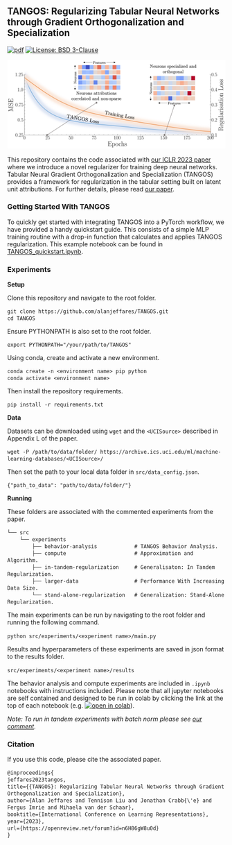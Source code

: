 ## TANGOS: Regularizing Tabular Neural Networks through Gradient Orthogonalization and Specialization

[![pdf](https://img.shields.io/badge/PDF-ICLR%202023-red)](https://openreview.net/forum?id=n6H86gW8u0d)
[![License: BSD 3-Clause](https://img.shields.io/badge/License-BSD-blue.svg)](https://github.com/alanjeffares/TANGOS/blob/main/LICENSE)

![TANGOS](figure.jpg?raw=true "TANGOS")

This repository contains the code associated with [our ICLR 2023 paper](https://openreview.net/forum?id=n6H86gW8u0d) where we introduce a novel regularizer for training deep neural networks. Tabular Neural Gradient Orthogonalization and Specialization (TANGOS) provides a framework for regularization in the tabular setting built on latent unit attributions. For further details, please read [our paper](https://openreview.net/forum?id=n6H86gW8u0d).


### Getting Started With TANGOS
To quickly get started with integrating TANGOS into a PyTorch workflow, we have provided a handy quickstart guide. This consists of a simple MLP training routine with a drop-in function that calculates and applies TANGOS regularization. This example notebook can be found in [TANGOS_quickstart.ipynb](https://github.com/alanjeffares/TANGOS/blob/main/TANGOS_quickstart.ipynb).

### Experiments
**Setup**

Clone this repository and navigate to the root folder.
```
git clone https://github.com/alanjeffares/TANGOS.git
cd TANGOS
```
Ensure PYTHONPATH is also set to the root folder.
```
export PYTHONPATH="/your/path/to/TANGOS"
```
Using conda, create and activate a new environment. 
```
conda create -n <environment name> pip python
conda activate <environment name>
```
Then install the repository requirements.
```
pip install -r requirements.txt
```

**Data**

Datasets can be downloaded using `wget` and the `<UCISource>` described in Appendix L of the paper.
```
wget -P /path/to/data/folder/ https://archive.ics.uci.edu/ml/machine-
learning-databases/<UCISource>/
```
Then set the path to your local data folder in `src/data_config.json`.
```
{"path_to_data": "path/to/data/folder/"}
```


**Running**

These folders are associated with the commented experiments from the paper.
```
└── src
    └── experiments
        ├── behavior-analysis            # TANGOS Behavior Analysis.
        ├── compute                      # Approximation and Algorithm.
        ├── in-tandem-regularization     # Generalisaton: In Tandem Regularization.
        ├── larger-data                  # Performance With Increasing Data Size.
        └── stand-alone-regularization   # Generalization: Stand-Alone Regularization.
```

The main experiments can be run by navigating to the root folder and running the following command.

```python src/experiments/<experiment name>/main.py```

Results and hyperparameters of these experiments are saved in json format to the results folder.

```src/experiments/<experiment name>/results```

The behavior analysis and compute experiments are included in ```.ipynb``` notebooks with instructions included. Please note that all jupyter notebooks are self contained and designed to be run in colab by clicking the link at the top of each notebook (e.g. [![open in colab](https://colab.research.google.com/assets/colab-badge.svg)](https://colab.research.google.com/github/alanjeffares/TANGOS/blob/main/TANGOS_quickstart.ipynb)).

_Note: To run in tandem experiments with batch norm please see [our comment](https://github.com/alanjeffares/TANGOS/blob/main/src/legacy/comment.md)._

### Citation
If you use this code, please cite the associated paper.
```
@inproceedings{
jeffares2023tangos,
title={{TANGOS}: Regularizing Tabular Neural Networks through Gradient Orthogonalization and Specialization},
author={Alan Jeffares and Tennison Liu and Jonathan Crabb{\'e} and Fergus Imrie and Mihaela van der Schaar},
booktitle={International Conference on Learning Representations},
year={2023},
url={https://openreview.net/forum?id=n6H86gW8u0d}
}
```
